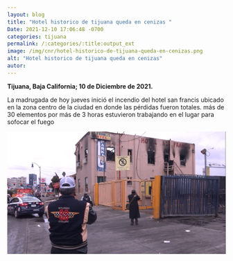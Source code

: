 ```yaml
---
layout: blog
title: "Hotel historico de tijuana queda en cenizas "
Date: 2021-12-10 17:06:48 -0700
categories: tijuana
permalink: /:categories/:title:output_ext
image: /img/cnr/hotel-historico-de-tijuana-queda-en-cenizas.png
alt: "Hotel historico de tijuana queda en cenizas"
autor:
---
```


**Tijuana, Baja California; 10 de Diciembre de 2021.** 

La madrugada de hoy jueves inició el incendio del hotel san francis ubicado en la zona centro de la ciudad en donde las pérdidas fueron totales.
más de 30 elementos por más de 3 horas estuvieron trabajando en el lugar para sofocar el fuego 


<div id="carouselExampleSlidesOnly" class="carousel slide" data-ride="carousel">
  <div class="carousel-inner">
    <div class="carousel-item active">
       <img class="d-block w-100" src="/img/cnr/hotel-historico-de-tijuana-queda-en-cenizas.png" loading="lazy"  alt="Hotel historico de tijuana queda en cenizas">
    </div>
  </div>
</div>